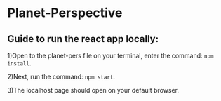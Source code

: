 # Planet-Perspective

## Guide to run the react app locally:
1)Open to the planet-pers file on your terminal, enter the command: `npm install`.

2)Next, run the command: `npm start`.

3)The localhost page should open on your default browser.
